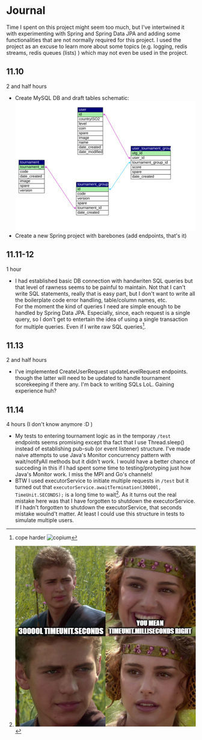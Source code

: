 # Journal
Time I spent on this project might seem too much, but I've intertwined it with
experimenting with Spring and Spring Data JPA and adding some functionalities 
that are not normally required for this project. I used the project as an excuse
to learn more about some topics (e.g. logging, redis streams, redis queues (lists) )
which may not even be used in the project.


## 11.10
2 and half hours
- Create MySQL DB and draft tables schematic:
![schematic](extras/dream.svg)
- Create a new Spring project with barebones (add endpoints, that's it)

## 11.11-12
1 hour
- I had established basic DB connection with handwriten SQL queries but that
level of rawness seems to be painful to maintain. Not that I can't write SQL statements,
really that is easy part, but I don't want to write all the boilerplate code
error handling, table/column names, etc.  
For the moment the kind of queries I need are simple enough to be handled by
Spring Data JPA. Especially, since, each request is a single query, so I don't get to
entertain the idea of using a single transaction for multiple queries. Even if I
write raw SQL queries[^cope].

## 11.13
2 and half hours
- I've implemented CreateUserRequest updateLevelRequest endpoints. though the latter
will need to be updated to handle tournament scorekeeping if there any.
I'm back to writing SQLs LoL. Gaining experience huh?

## 11.14 
4 hours (I don't know anymore :D )
- My tests to entering tournament logic as in the temporay `/test` endpoints seems 
promising except tha fact that I use Thread.sleep() instead of establishing pub-sub (or event listener) structure.
I've made naive attempts to use Java's Monitor concurrency pattern with wait/notifyAll methods
but it didn't work. I would have a better chance of succeding in this if I had spent
some time to testing/protyping just how Java's Monitor work. I miss the MPI and Go's channels!
- BTW I used executorService to initiate multiple requests in `/test` but it turned out
that `executorService.awaitTermination(30000l, TimeUnit.SECONDS);` is a long time to wait[^timeunits].
As it turns out the real mistake here was that I have forgotten to shutdown the executorService.
If I hadn't forgotten to shutdown the executorService, that seconds mistake woulnd't matter.
At least I could use this structure in tests to simulate multiple users. 



[^timeunits]: ![TimeUnits conversion mistake](extras/timeunits.png)

[^cope]: cope harder ![copium](https://i.kym-cdn.com/photos/images/original/001/932/122/2bd.png)